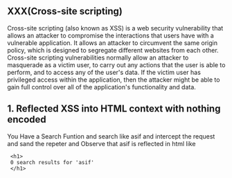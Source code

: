 ## XXX(Cross-site scripting)

Cross-site scripting (also known as XSS) is a web security vulnerability that allows an attacker to compromise the interactions
that users have with a vulnerable application. It allows an attacker to circumvent the same origin policy,
which is designed to segregate different websites from each other. Cross-site scripting vulnerabilities
normally allow an attacker to masquerade as a victim user, to carry out any actions that the user is able to perform, and to access any of the user's data.
If the victim user has privileged access within the application,
then the attacker might be able to gain full control over all of the application's functionality and data. 


## 1. Reflected XSS into HTML context with nothing encoded

You Have a Search Funtion and search like asif and intercept the request and sand the repeter and Observe that asif is reflected in html like

     <h1>
     0 search results for 'asif'
     </h1>
